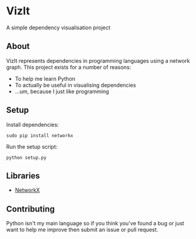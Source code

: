 # VizIt

A simple dependency visualisation project

## About

VizIt represents dependencies in programming languages using a network graph. This project exists for a number of reasons:

* To help me learn Python
* To actually be useful in visualising dependencies 
* ...um, because I just like programming

## Setup

Install dependencies:

    sudo pip install networkx
    
Run the setup script:

    python setup.py

## Libraries

* [NetworkX](http://networkx.github.io/documentation/latest/overview.html)

## Contributing

Python isn't my main language so if you think you've found a bug or just want to help me improve then submit an issue or pull request.
